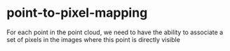 # point-to-pixel-mapping
For each point in the point cloud, we need to have the ability to associate a set of pixels in the images where this point is directly visible

